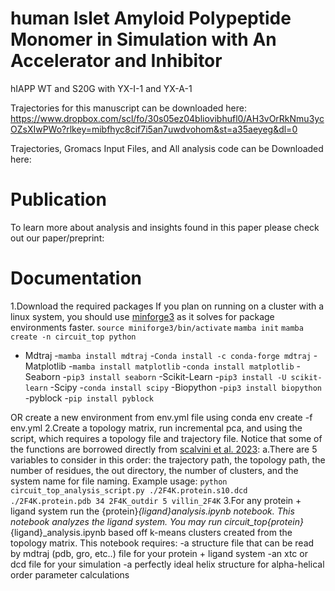 # human Islet Amyloid Polypeptide Monomer in Simulation with An Accelerator and Inhibitor  
hIAPP WT and S20G with YX-I-1 and YX-A-1

Trajectories for this manuscript can be downloaded here:
https://www.dropbox.com/scl/fo/30s05ez04bliovibhufl0/AH3vOrRkNmu3ycOZsXIwPWo?rlkey=mibfhyc8cif7i5an7uwdvohom&st=a35aeyeg&dl=0

Trajectories, Gromacs Input Files, and All analysis code can be Downloaded here:

# Publication 
To learn more about analysis and insights found in this paper please check out our paper/preprint:

# Documentation 

1.Download the required packages 
If you plan on running on a cluster with a linux system, you should use [minforge3](https://github.com/conda-forge/miniforge?tab=readme-ov-file) as it solves for package environments faster. 
`source miniforge3/bin/activate`
`mamba init`
`mamba create -n circuit_top python`
- Mdtraj 
  -`mamba install mdtraj` 
  -`Conda install -c conda-forge mdtraj`
-Matplotlib 
  -`mamba install matplotlib` 
  -`conda install matplotlib`
-Seaborn
  -`pip3 install seaborn`
-Scikit-Learn 
  -`pip3 install -U scikit-learn`
-Scipy 
  -`conda install scipy`
-Biopython 
  -`pip3 install biopython`
-pyblock 
  -`pip install pyblock`

OR create a new environment from env.yml file using conda env create -f env.yml
2.Create a topology matrix, run incremental pca, and using the script, which requires a topology file and trajectory file. Notice that some of the functions are borrowed directly from [scalvini et al. 2023]( https://pubs.acs.org/doi/10.1021/acs.jcim.3c00391): 
a.There are 5 variables to consider in this order: the trajectory path, the topology path, the number of residues, the out directory, the number of clusters, and the system name for file naming. 
Example usage: `python circuit_top_analysis_script.py ./2F4K.protein.s10.dcd ./2F4K.protein.pdb 34 2F4K_outdir 5 villin_2F4K`
3.For any protein + ligand system run the {protein}_{ligand}_analysis.ipynb notebook. This notebook analyzes the ligand system. You may run circuit_top_{protein}_{ligand}_analysis.ipynb based off k-means clusters created from the topology matrix. 
This notebook requires: 
  -a structure file that can be read by mdtraj (pdb, gro, etc..) file for your protein + ligand system
  -an xtc or dcd file for your simulation
  -a perfectly ideal helix structure for alpha-helical order parameter calculations
